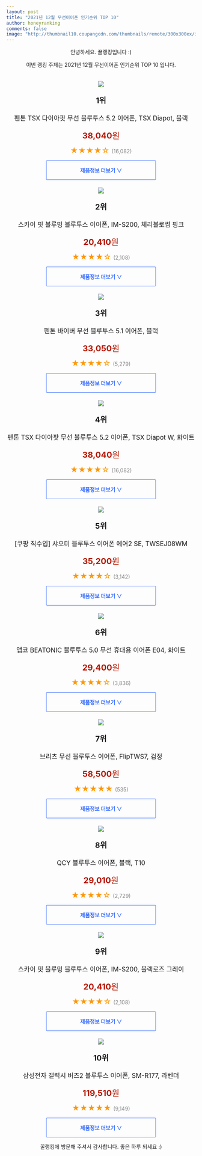 ```yaml
--- 
layout: post 
title: "2021년 12월 무선이어폰 인기순위 TOP 10" 
author: honeyranking 
comments: false 
image: "http://thumbnail10.coupangcdn.com/thumbnails/remote/300x300ex/image/retail/images/63854546603944-f0b69590-0496-4886-85be-9f44e4a58584.jpg" 
--- 
```

<p style="text-align: center;">안녕하세요. 꿀랭킹입니다 :)</p> <p style="text-align: center;">이번 랭킹 주제는 2021년 12월 무선이어폰 인기순위 TOP 10 입니다.</p><center><img src="http://thumbnail10.coupangcdn.com/thumbnails/remote/300x300ex/image/retail/images/63854546603944-f0b69590-0496-4886-85be-9f44e4a58584.jpg" style="margin-top:20px" /></center> <p style="text-align: center; font-size: 20px"><b>1위</b></p> <p style="text-align: center; font-size: 17px">펜톤 TSX 다이아팟 무선 블루투스 5.2 이어폰, TSX Diapot, 블랙</p> <p style="text-align: center;"><span style="color: #b61800; font-size: 22px;"><b>38,040</b>원</span></p> <p style="text-align: center;"><span style="color: #ff9600; font-size: 20px;">★★★★☆ </span><span style="color: #878787;">(16,082)</span></p> <center><a href="https://link.coupang.com/a/hRUbG"> <div style="font-size: 14px; display: inline-block; padding: 15px 90px; color: #346aff; border-radius: 2px; border: 1px solid #346aff; cursor: pointer;"><b>제품정보 더보기 &or;</b></div> </a></center><center><img src="http://thumbnail10.coupangcdn.com/thumbnails/remote/300x300ex/image/retail/images/1560551603916038-4c9604ec-137f-4b0d-9217-fbfc8196b5c4.png" style="margin-top:20px" /></center> <p style="text-align: center; font-size: 20px"><b>2위</b></p> <p style="text-align: center; font-size: 17px">스카이 핏 블루밍 블루투스 이어폰, IM-S200, 체리블로썸 핑크</p> <p style="text-align: center;"><span style="color: #b61800; font-size: 22px;"><b>20,410</b>원</span></p> <p style="text-align: center;"><span style="color: #ff9600; font-size: 20px;">★★★★☆ </span><span style="color: #878787;">(2,108)</span></p> <center><a href="https://link.coupang.com/a/hRUbI"> <div style="font-size: 14px; display: inline-block; padding: 15px 90px; color: #346aff; border-radius: 2px; border: 1px solid #346aff; cursor: pointer;"><b>제품정보 더보기 &or;</b></div> </a></center><center><img src="http://thumbnail9.coupangcdn.com/thumbnails/remote/300x300ex/image/retail/images/2020/09/09/18/9/6caa0cb2-41e0-4c07-b559-2bd66bb0c360.jpg" style="margin-top:20px" /></center> <p style="text-align: center; font-size: 20px"><b>3위</b></p> <p style="text-align: center; font-size: 17px">펜톤 바이버 무선 블루투스 5.1 이어폰, 블랙</p> <p style="text-align: center;"><span style="color: #b61800; font-size: 22px;"><b>33,050</b>원</span></p> <p style="text-align: center;"><span style="color: #ff9600; font-size: 20px;">★★★★☆ </span><span style="color: #878787;">(5,279)</span></p> <center><a href="https://link.coupang.com/a/hRUbL"> <div style="font-size: 14px; display: inline-block; padding: 15px 90px; color: #346aff; border-radius: 2px; border: 1px solid #346aff; cursor: pointer;"><b>제품정보 더보기 &or;</b></div> </a></center><center><img src="http://thumbnail8.coupangcdn.com/thumbnails/remote/300x300ex/image/retail/images/773291635120472-4c1b821e-e8f3-45c5-98aa-273ec1f11d4a.jpg" style="margin-top:20px" /></center> <p style="text-align: center; font-size: 20px"><b>4위</b></p> <p style="text-align: center; font-size: 17px">펜톤 TSX 다이아팟 무선 블루투스 5.2 이어폰, TSX Diapot W, 화이트</p> <p style="text-align: center;"><span style="color: #b61800; font-size: 22px;"><b>38,040</b>원</span></p> <p style="text-align: center;"><span style="color: #ff9600; font-size: 20px;">★★★★☆ </span><span style="color: #878787;">(16,082)</span></p> <center><a href="https://link.coupang.com/a/hRUbO"> <div style="font-size: 14px; display: inline-block; padding: 15px 90px; color: #346aff; border-radius: 2px; border: 1px solid #346aff; cursor: pointer;"><b>제품정보 더보기 &or;</b></div> </a></center><center><img src="http://thumbnail7.coupangcdn.com/thumbnails/remote/300x300ex/image/retail/images/2020/10/28/17/7/5e0302f8-f2d3-41ce-8a07-a749e514d5f1.jpg" style="margin-top:20px" /></center> <p style="text-align: center; font-size: 20px"><b>5위</b></p> <p style="text-align: center; font-size: 17px">[쿠팡 직수입] 샤오미 블루투스 이어폰 에어2 SE, TWSEJ08WM</p> <p style="text-align: center;"><span style="color: #b61800; font-size: 22px;"><b>35,200</b>원</span></p> <p style="text-align: center;"><span style="color: #ff9600; font-size: 20px;">★★★★☆ </span><span style="color: #878787;">(3,142)</span></p> <center><a href="https://link.coupang.com/a/hRUbR"> <div style="font-size: 14px; display: inline-block; padding: 15px 90px; color: #346aff; border-radius: 2px; border: 1px solid #346aff; cursor: pointer;"><b>제품정보 더보기 &or;</b></div> </a></center><center><img src="http://thumbnail7.coupangcdn.com/thumbnails/remote/300x300ex/image/retail/images/510646204705610-f39d5d15-ee94-4ea1-9d73-ab7fb94643a4.jpg" style="margin-top:20px" /></center> <p style="text-align: center; font-size: 20px"><b>6위</b></p> <p style="text-align: center; font-size: 17px">앱코 BEATONIC 블루투스 5.0 무선 휴대용 이어폰 E04, 화이트</p> <p style="text-align: center;"><span style="color: #b61800; font-size: 22px;"><b>29,400</b>원</span></p> <p style="text-align: center;"><span style="color: #ff9600; font-size: 20px;">★★★★☆ </span><span style="color: #878787;">(3,836)</span></p> <center><a href="undefined"> <div style="font-size: 14px; display: inline-block; padding: 15px 90px; color: #346aff; border-radius: 2px; border: 1px solid #346aff; cursor: pointer;"><b>제품정보 더보기 &or;</b></div> </a></center><center><img src="http://thumbnail7.coupangcdn.com/thumbnails/remote/300x300ex/image/retail/images/6137718534196686-7e3ce32c-b64b-47b4-a198-e39eca693cf2.jpg" style="margin-top:20px" /></center> <p style="text-align: center; font-size: 20px"><b>7위</b></p> <p style="text-align: center; font-size: 17px">브리츠 무선 블루투스 이어폰, FlipTWS7, 검정</p> <p style="text-align: center;"><span style="color: #b61800; font-size: 22px;"><b>58,500</b>원</span></p> <p style="text-align: center;"><span style="color: #ff9600; font-size: 20px;">★★★★★ </span><span style="color: #878787;">(535)</span></p> <center><a href="https://link.coupang.com/a/hRUbU"> <div style="font-size: 14px; display: inline-block; padding: 15px 90px; color: #346aff; border-radius: 2px; border: 1px solid #346aff; cursor: pointer;"><b>제품정보 더보기 &or;</b></div> </a></center><center><img src="http://thumbnail9.coupangcdn.com/thumbnails/remote/300x300ex/image/rs_quotation_api/iwh3axoj/92ef34f6a3a140d7b7b274c8addd4985.jpg" style="margin-top:20px" /></center> <p style="text-align: center; font-size: 20px"><b>8위</b></p> <p style="text-align: center; font-size: 17px">QCY 블루투스 이어폰, 블랙, T10</p> <p style="text-align: center;"><span style="color: #b61800; font-size: 22px;"><b>29,010</b>원</span></p> <p style="text-align: center;"><span style="color: #ff9600; font-size: 20px;">★★★★☆ </span><span style="color: #878787;">(2,729)</span></p> <center><a href="https://link.coupang.com/a/hRUbY"> <div style="font-size: 14px; display: inline-block; padding: 15px 90px; color: #346aff; border-radius: 2px; border: 1px solid #346aff; cursor: pointer;"><b>제품정보 더보기 &or;</b></div> </a></center><center><img src="http://thumbnail8.coupangcdn.com/thumbnails/remote/300x300ex/image/retail/images/78129389448895-e54e9cc7-74c4-4fcb-bdb1-3b0137ea790d.png" style="margin-top:20px" /></center> <p style="text-align: center; font-size: 20px"><b>9위</b></p> <p style="text-align: center; font-size: 17px">스카이 핏 블루밍 블루투스 이어폰, IM-S200, 블랙로즈 그레이</p> <p style="text-align: center;"><span style="color: #b61800; font-size: 22px;"><b>20,410</b>원</span></p> <p style="text-align: center;"><span style="color: #ff9600; font-size: 20px;">★★★★☆ </span><span style="color: #878787;">(2,108)</span></p> <center><a href="https://link.coupang.com/a/hRUb0"> <div style="font-size: 14px; display: inline-block; padding: 15px 90px; color: #346aff; border-radius: 2px; border: 1px solid #346aff; cursor: pointer;"><b>제품정보 더보기 &or;</b></div> </a></center><center><img src="http://thumbnail7.coupangcdn.com/thumbnails/remote/300x300ex/image/retail/images/1026652429029107-96071051-a909-4844-ae8d-342d8a7b094d.jpg" style="margin-top:20px" /></center> <p style="text-align: center; font-size: 20px"><b>10위</b></p> <p style="text-align: center; font-size: 17px">삼성전자 갤럭시 버즈2 블루투스 이어폰, SM-R177, 라벤더</p> <p style="text-align: center;"><span style="color: #b61800; font-size: 22px;"><b>119,510</b>원</span></p> <p style="text-align: center;"><span style="color: #ff9600; font-size: 20px;">★★★★★ </span><span style="color: #878787;">(9,149)</span></p> <center><a href="https://link.coupang.com/a/hRUb1"> <div style="font-size: 14px; display: inline-block; padding: 15px 90px; color: #346aff; border-radius: 2px; border: 1px solid #346aff; cursor: pointer;"><b>제품정보 더보기 &or;</b></div> </a></center> <p style="text-align: center;">꿀랭킹에 방문해 주셔서 감사합니다. 좋은 하루 되세요 :)</p>
